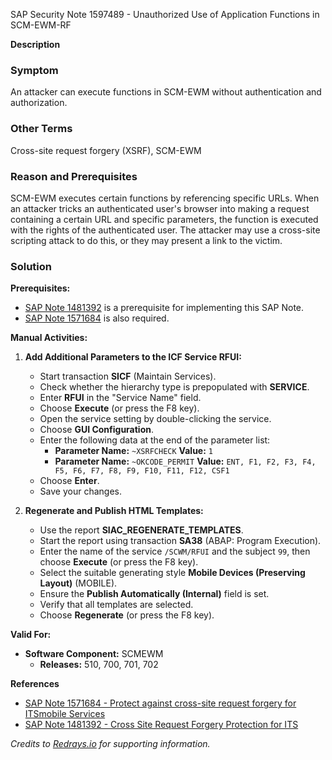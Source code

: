 SAP Security Note 1597489 - Unauthorized Use of Application Functions in SCM-EWM-RF

**Description**

### Symptom
An attacker can execute functions in SCM-EWM without authentication and authorization.

### Other Terms
Cross-site request forgery (XSRF), SCM-EWM

### Reason and Prerequisites
SCM-EWM executes certain functions by referencing specific URLs. When an attacker tricks an authenticated user's browser into making a request containing a certain URL and specific parameters, the function is executed with the rights of the authenticated user. The attacker may use a cross-site scripting attack to do this, or they may present a link to the victim.

### Solution
**Prerequisites:**
- [SAP Note 1481392](https://me.sap.com/notes/1481392) is a prerequisite for implementing this SAP Note.
- [SAP Note 1571684](https://me.sap.com/notes/1571684) is also required.

**Manual Activities:**

1. **Add Additional Parameters to the ICF Service RFUI:**
   - Start transaction **SICF** (Maintain Services).
   - Check whether the hierarchy type is prepopulated with **SERVICE**.
   - Enter **RFUI** in the "Service Name" field.
   - Choose **Execute** (or press the F8 key).
   - Open the service setting by double-clicking the service.
   - Choose **GUI Configuration**.
   - Enter the following data at the end of the parameter list:
     - **Parameter Name:** `~XSRFCHECK`
       **Value:** `1`
     - **Parameter Name:** `~OKCODE_PERMIT`
       **Value:** `ENT, F1, F2, F3, F4, F5, F6, F7, F8, F9, F10, F11, F12, CSF1`
   - Choose **Enter**.
   - Save your changes.

2. **Regenerate and Publish HTML Templates:**
   - Use the report **SIAC_REGENERATE_TEMPLATES**.
   - Start the report using transaction **SA38** (ABAP: Program Execution).
   - Enter the name of the service `/SCWM/RFUI` and the subject `99`, then choose **Execute** (or press the F8 key).
   - Select the suitable generating style **Mobile Devices (Preserving Layout)** (MOBILE).
   - Ensure the **Publish Automatically (Internal)** field is set.
   - Verify that all templates are selected.
   - Choose **Regenerate** (or press the F8 key).

**Valid For:**
- **Software Component:** SCMEWM
  - **Releases:** 510, 700, 701, 702

**References**
- [SAP Note 1571684 - Protect against cross-site request forgery for ITSmobile Services](https://me.sap.com/notes/1571684)
- [SAP Note 1481392 - Cross Site Request Forgery Protection for ITS](https://me.sap.com/notes/1481392)

*Credits to [Redrays.io](https://redrays.io) for supporting information.*
